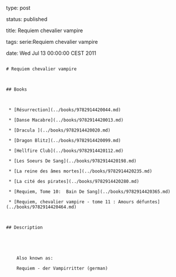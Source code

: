 type: post
status: published
title: Requiem chevalier vampire
tags: serie:Requiem chevalier vampire
date: Wed Jul 13 00:00:00 CEST 2011
~~~~~~
# Requiem chevalier vampire

## Books

 * [Résurrection](../books/9782914420044.md)
 * [Danse Macabre](../books/9782914420013.md)
 * [Dracula ](../books/9782914420020.md)
 * [Dragon Blitz](../books/9782914420099.md)
 * [Hellfire Club](../books/9782914420112.md)
 * [Les Soeurs De Sang](../books/9782914420198.md)
 * [La reine des âmes mortes](../books/9782914420235.md)
 * [La cité des pirates](../books/9782914420280.md)
 * [Requiem, Tome 10:  Bain De Sang](../books/9782914420365.md)
 * [Requiem, chevalier vampire - tome 11 : Amours défuntes](../books/9782914420464.md)

## Description


    Also known as:
    Requiem - der Vampirritter (german)


